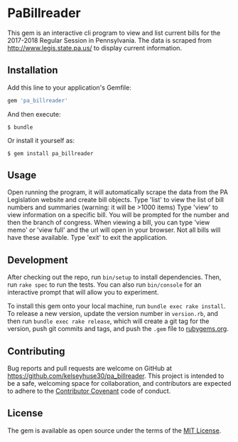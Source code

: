 # PaBillreader

This gem is an interactive cli program to view and list current bills for the 2017-2018 Regular Session in Pennsylvania.
The data is scraped from http://www.legis.state.pa.us/ to display current information.

## Installation

Add this line to your application's Gemfile:

```ruby
gem 'pa_billreader'
```

And then execute:

    $ bundle

Or install it yourself as:

    $ gem install pa_billreader

## Usage

Open running the program, it will automatically scrape the data from the PA Legislation website and create bill objects.
Type 'list' to view the list of bill numbers and summaries (warning: it will be >1000 items)
Type 'view' to view information on a specific bill. You will be prompted for the number and then the branch of congress.
When viewing a bill, you can type 'view memo' or 'view full' and the url will open in your browser.  Not all bills will have these available.
Type 'exit' to exit the application.

## Development

After checking out the repo, run `bin/setup` to install dependencies. Then, run `rake spec` to run the tests. You can also run `bin/console` for an interactive prompt that will allow you to experiment.

To install this gem onto your local machine, run `bundle exec rake install`. To release a new version, update the version number in `version.rb`, and then run `bundle exec rake release`, which will create a git tag for the version, push git commits and tags, and push the `.gem` file to [rubygems.org](https://rubygems.org).

## Contributing

Bug reports and pull requests are welcome on GitHub at https://github.com/kelseyhuse30/pa_billreader. This project is intended to be a safe, welcoming space for collaboration, and contributors are expected to adhere to the [Contributor Covenant](http://contributor-covenant.org) code of conduct.


## License

The gem is available as open source under the terms of the [MIT License](http://opensource.org/licenses/MIT).

